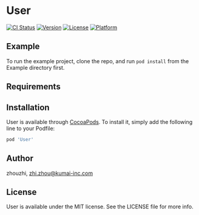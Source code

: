 # User

[![CI Status](https://img.shields.io/travis/zhouzhi/User.svg?style=flat)](https://travis-ci.org/zhouzhi/User)
[![Version](https://img.shields.io/cocoapods/v/User.svg?style=flat)](https://cocoapods.org/pods/User)
[![License](https://img.shields.io/cocoapods/l/User.svg?style=flat)](https://cocoapods.org/pods/User)
[![Platform](https://img.shields.io/cocoapods/p/User.svg?style=flat)](https://cocoapods.org/pods/User)

## Example

To run the example project, clone the repo, and run `pod install` from the Example directory first.

## Requirements

## Installation

User is available through [CocoaPods](https://cocoapods.org). To install
it, simply add the following line to your Podfile:

```ruby
pod 'User'
```

## Author

zhouzhi, zhi.zhou@kumai-inc.com

## License

User is available under the MIT license. See the LICENSE file for more info.

